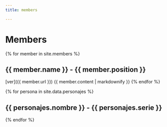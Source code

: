```yaml
---
title: members

---
```


# Members


{% for member in site.members %}
  ## {{ member.name }} - {{ member.position }}
  [ver]({{ member.url }}) 
  {{ member.content | markdownify }}
{% endfor %}


{% for persona in site.data.personajes %}
  ## {{ personajes.nombre }} - {{ personajes.serie }}
{% endfor %}